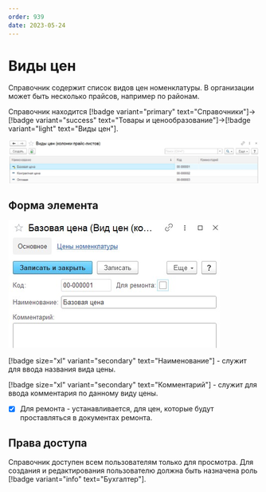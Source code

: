 ```yaml
---
order: 939
date: 2023-05-24
---
```

# Виды цен

Справочник содержит список видов цен номенклатуры. В организации может быть несколько прайсов, например по районам.

Справочник находится [!badge variant="primary" text="Справочники"]->[!badge variant="success" text="Товары и ценообразование"]->[!badge variant="light" text="Виды цен"].

![Форма списка виды цен](/images/Форма_списка_виды_цен.jpg)

## Форма элемента

![](/images/Форма_элемента_виды_цен.jpg)

[!badge size="xl" variant="secondary" text="Наименование"] - служит для ввода названия вида цены. 

[!badge size="xl" variant="secondary" text="Комментарий"] - служит для ввода комментария по данному виду цены. 

- [x] Для ремонта - устанавливается, для цен, которые будут проставляться в документах ремонта.

## Права доступа

Справочник доступен всем пользователям только для просмотра. Для создания и редактирования пользователю должна быть назначена роль [!badge variant="info" text="Бухгалтер"].
